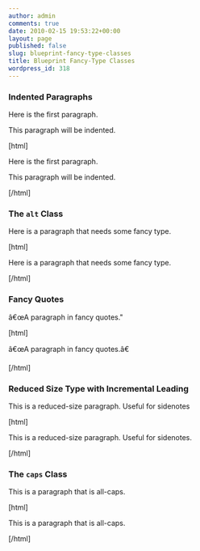 ```yaml
---
author: admin
comments: true
date: 2010-02-15 19:53:22+00:00
layout: page
published: false
slug: blueprint-fancy-type-classes
title: Blueprint Fancy-Type Classes
wordpress_id: 318
---
```


### Indented Paragraphs





Here is the first paragraph.





This paragraph will be indented.





[html]<p>Here is the first paragraph.</p>





<p>This paragraph will be indented.</p>[/html]





### The `alt` Class





Here is a paragraph that needs some fancy type.





[html]<p>Here is a paragraph <span class="alt">that needs some fancy type</span>.</p>[/html]





### Fancy Quotes





â€œA paragraph in fancy quotes."





[html]<p><span class="dquo">â€œ</span>A paragraph in fancy quotes.â€</p>[/html]





### Reduced Size Type with Incremental Leading





This is a reduced-size paragraph. Useful for sidenotes





[html]<p class="incr">This is a reduced-size paragraph. Useful for sidenotes.</p>[/html]





### The `caps` Class





This is a paragraph that is all-caps.





[html]<p class="caps">This is a paragraph that is all-caps.</p>[/html]



